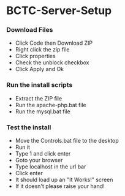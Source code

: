 # BCTC-Server-Setup
### Download Files
* Click Code then Download ZIP
* Right click the zip file
* Click properties
* Check the unblock checkbox
* Click Apply and Ok
### Run the install scripts
* Extract the ZIP file
* Run the apache-php.bat file
* Run the mysql.bat file
### Test the install
* Move the Controls.bat file to the desktop
* Run it
* Type 1 and click enter
* Goto your browser
* Type localhost in the url bar
* Click enter
* It should load up an "It Works!" screen
* If it doesn't please raise your hand!

